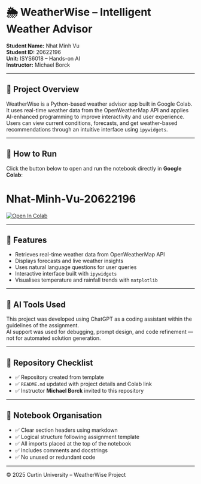 # 🌦️ WeatherWise – Intelligent Weather Advisor  
**Student Name:** Nhat Minh Vu  
**Student ID:** 20622196  
**Unit:** ISYS6018 – Hands-on AI  
**Instructor:** Michael Borck  

---

## 📘 Project Overview
WeatherWise is a Python-based weather advisor app built in Google Colab.  
It uses real-time weather data from the OpenWeatherMap API and applies AI-enhanced programming to improve interactivity and user experience.  
Users can view current conditions, forecasts, and get weather-based recommendations through an intuitive interface using `ipywidgets`.

---

## 🚀 How to Run
Click the button below to open and run the notebook directly in **Google Colab**:
# Nhat-Minh-Vu-20622196

[![Open In Colab](https://colab.research.google.com/assets/colab-badge.svg)](https://colab.research.google.com/github/Tom1611/Nhat-Minh-Vu-20622196/blob/main/Nhat_Minh_Vu_Assignment_2_Weatherwise.ipynb)


---

## 🧩 Features
- Retrieves real-time weather data from OpenWeatherMap API  
- Displays forecasts and live weather insights  
- Uses natural language questions for user queries  
- Interactive interface built with `ipywidgets`  
- Visualises temperature and rainfall trends with `matplotlib`

---

## 🧠 AI Tools Used
This project was developed using ChatGPT as a coding assistant within the guidelines of the assignment.  
AI support was used for debugging, prompt design, and code refinement — not for automated solution generation.

---

## 🧾 Repository Checklist
- ✅ Repository created from template  
- ✅ `README.md` updated with project details and Colab link  
- ✅ Instructor **Michael Borck** invited to this repository  

---

## 🧰 Notebook Organisation
- ✅ Clear section headers using markdown  
- ✅ Logical structure following assignment template  
- ✅ All imports placed at the top of the notebook  
- ✅ Includes comments and docstrings  
- ✅ No unused or redundant code

---

© 2025 Curtin University – WeatherWise Project
